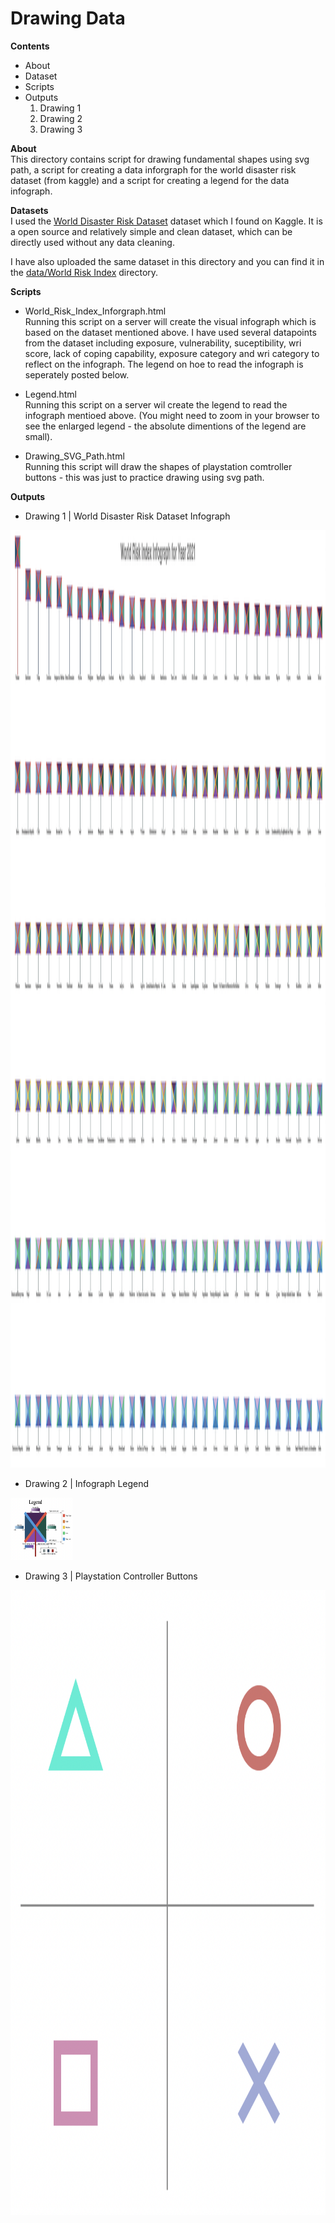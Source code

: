 # Drawing Data

**Contents**
- About
- Dataset
- Scripts
- Outputs
  1. Drawing 1
  2. Drawing 2
  3. Drawing 3
  
**About**</br>
This directory contains script for drawing fundamental shapes using svg path, a script for creating a data inforgraph for the world disaster risk dataset (from kaggle) and a script for creating a legend for the data infograph.

**Datasets**</br>
I used the [World Disaster Risk Dataset](https://www.kaggle.com/datasets/tr1gg3rtrash/global-disaster-risk-index-time-series-dataset) dataset which I found on Kaggle. It is a open source and relatively simple and clean dataset, which can be directly used without any data cleaning.

I have also uploaded the same dataset in this directory and you can find it in the [data/World Risk Index]() directory.

**Scripts**</br>
- World_Risk_Index_Inforgraph.html</br>
Running this script on a server will create the visual infograph which is based on the dataset mentioned above. I have used several datapoints from the dataset including exposure, vulnerability, suceptibility, wri score, lack of coping capability, exposure category and wri category to reflect on the infograph. The legend on hoe to read the infograph is seperately posted below.

- Legend.html</br>
Running this script on a server wil create the legend to read the infograph mentioed above. (You might need to zoom in your browser to see the enlarged legend - the absolute dimentions of the legend are small).

- Drawing_SVG_Path.html</br>
Running this script will draw the shapes of playstation comtroller buttons - this was just to practice drawing using svg path.

**Outputs**</br>
- Drawing 1 | World Disaster Risk Dataset Infograph
<img src="data/Images/Drawing_SVG_Path.png" width=3000 height=1500>

- Drawing 2 | Infograph Legend
<img src="data/Images/legend.png" width=100 height=100>

- Drawing 3 | Playstation Controller Buttons
<img src="data/Images/ps_shapes.png" width=1000 height=1000>
